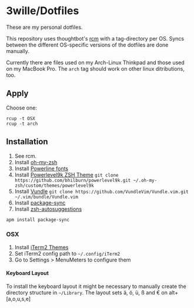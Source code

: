 # 3wille/Dotfiles

These are my personal dotfiles.

This repository uses thoughtbot's [rcm](https://github.com/thoughtbot/rcm) with a tag-directory per
OS. Syncs between the different OS-specific versions of the dotfiles are done manually.

Currently there are files used on my Arch-Linux Thinkpad and those used on my MacBook Pro. The ``arch`` tag should work on other linux ditributions, too.

## Apply
Choose one:

```
rcup -t OSX
rcup -t arch
```

## Installation
1. See rcm.
2. Install [oh-my-zsh](https://github.com/robbyrussell/oh-my-zsh)
3. Install [Powerline fonts](https://powerline.readthedocs.io/en/latest/installation.html)
4. Install [Powerlevel9k ZSH Theme](https://github.com/bhilburn/powerlevel9k#installation)
``git clone https://github.com/bhilburn/powerlevel9k.git ~/.oh-my-zsh/custom/themes/powerlevel9k``
5. Install [Vundle](https://github.com/VundleVim/Vundle.vim)
``git clone https://github.com/VundleVim/Vundle.vim.git ~/.vim/bundle/Vundle.vim``
6. Install [package-sync](https://atom.io/packages/package-sync)
7. Install [zsh-autosuggestions](https://github.com/zsh-users/zsh-autosuggestions)

```
apm install package-sync
```

### OSX

1. Install [iTerm2 Themes](https://github.com/mbadolato/iTerm2-Color-Schemes)
2. Set iTerm2 config path to ``~/.config/iTerm2``
3. Go to Settings > MenuMeters to configure them


#### Keyboard Layout

To install the keyboard layout it might be necessary to manually create the directory structure in ``~/Library``.
The layout sets ä, ö, ü, ß and € on alt+[a,o,u,s,e]
